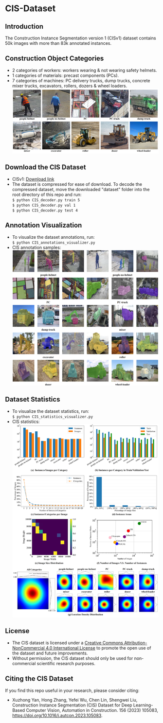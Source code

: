# CIS-Dataset
## Introduction
The Construction Instance Segmentation version 1 (CISv1) dataset contains 50k images with more than 83k annotated instances. 

## Construction Object Categories
* 2 categories of workers: workers wearing & not wearing safety helmets.
* 1 categories of materials: precast components (PCs).  
* 7 categories of machines: PC delivery trucks, dump trucks, concrete mixer trucks, excavators, rollers, dozers & wheel loaders.
![Categories](https://github.com/XZ-YAN/CIS-Dataset/blob/main/demo/categories.jpg)  

## Download the CIS Dataset
* CISv1: [Download link](https://www.alipan.com/s/Ewz8npjTiC2)
* The dataset is compressed for ease of download. To decode the compressed dataset, move the downloaded "dataset" folder into the root directory of this repo and run:    
  `$ python CIS_decoder.py train 5`  
  `$ python CIS_decoder.py val 1`  
  `$ python CIS_decoder.py test 4`    

## Annotation Visualization
* To visualize the dataset annotations, run:  
  `$ python CIS_annotations_visualizer.py`  
* CIS annotation samples:
![Annotations](https://github.com/XZ-YAN/CIS-Dataset/blob/main/demo/samples.jpg)  

## Dataset Statistics
* To visualize the dataset statistics, run:  
  `$ python CIS_statistics_visualizer.py`  
* CIS statistics:  
![Statistics](https://github.com/XZ-YAN/CIS-Dataset/blob/main/demo/statistics.jpg)  

## License
* The CIS dataset is licensed under a [Creative Commons Attribution-NonCommercial 4.0 International License](http://creativecommons.org/licenses/by-nc/4.0/) to promote the open use of the dataset and future improvements.
* Without permission, the CIS dataset should only be used for non-commercial scientific research purposes.  

## Citing the CIS Dataset
If you find this repo useful in your research, please consider citing:  
* Xuzhong Yan, Hong Zhang, Yefei Wu, Chen Lin, Shengwei Liu, Construction Instance Segmentation (CIS) Dataset for Deep Learning-Based Computer Vision, Automation in Construction. 156 (2023) 105083, https://doi.org/10.1016/j.autcon.2023.105083.
